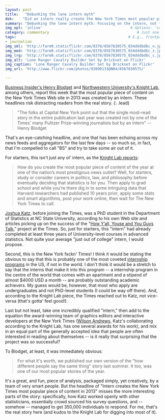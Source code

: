 ```yaml
---
layout: post
title:   "Debunking the lone intern myth"
dek:    "Did an intern really create the New York Times most popular piece of content?"
summary: "Debunking the lone intern myth: Focusing on the intern, not the work, misses the real story."
img_opt: 'inline'                                        # Options: 'cover' or 'inlne' or 'none'
category: commentary                                        # Just one of the 4xCs
tags:                                                   # E.g., frontpage
- journalism
img_sml: 'http://farm9.staticflickr.com/8378/8567830575_034dddbd6c_n.jpg'                          # Default on cover or inline
img_med: 'http://farm9.staticflickr.com/8378/8567830575_034dddbd6c_z.jpg'                          # 640x512px cover, inline
img_lrg: 'http://farm9.staticflickr.com/8378/8567830575_034dddbd6c_c.jpg'                          # 800x640px cover, inline
img_alt: 'Lone Ranger Cavalry Builder Set by Brickset on Flickr'                                             # Alt for inline
img_caption: 'Lone Ranger Cavalry Builder Set by Brickset on Flickr'                                         # Caption for either
img_url: 'http://www.flickr.com/photos/92090133@N04/8567830575/'                                             # URL to original image

---
```

[Business Insider's Henry Blodget](http://www.businessinsider.com/most-popular-story-in-new-york-times-2014-1) and [Northwestern University's Knight Lab](http://knightlab.northwestern.edu/2014/01/20/behind-the-dialect-map-interactive-how-an-intern-created-the-new-york-times-most-popular-piece-of-content-in-2013/), among others, report this week that the most popular piece of content on the New York Times Web site in 2013 was created by an intern. These headlines risk distracting readers from the real story.
{: .lead}

> "The folks at Capital New York point out that the single most-read story in the entire publication last year was created not by one of the Times' many Pulitzer Prize-winning journalists but by an intern" -- Henry Blodget

That's an eye-catching headline, and one that has been echoing across my news feeds and aggregators for the last few days -- so much so, in fact, that I'm compelled to call "BS" and try to take some air out of it. 

For starters, this isn't just any ol' intern, as the [Knight Lab reports](http://knightlab.northwestern.edu/2014/01/20/behind-the-dialect-map-interactive-how-an-intern-created-the-new-york-times-most-popular-piece-of-content-in-2013/):

> How do you create the most popular piece of content of the year at one of the nation’s most prestigious news outlet? Well, for starters, study or consider careers in politics, law, and philosophy before eventually deciding that statistics is for you. Then apply to grad school and while you’re there dig in to some intriguing data that Harvard researchers had published 10 years prior, apply some stats and smart algorithms, post your work online, then wait for The New York Times to call. 

[Joshua Katz](http://www4.ncsu.edu/~jakatz2/), before joining the Times, was a PhD student in the Department of Statistics at NC State University, according to his own Web site and articles picking up on the success of the "[How Y’all, Youse and You Guys Talk.](http://www.nytimes.com/interactive/2013/12/20/sunday-review/dialect-quiz-map.html?_r=0)” project at the Times. So, just for starters, this "intern" had already completed at least three years of University-level courses in advanced statistics. Not quite your average "just out of college" intern, I would propose.

Second, this is the New York fsckn' Times! I think it would be stating the obvious to say that this is probably one of the most coveted [internship programs](http://nytimes-internship.com/) in the US, if not in the world. I don't think it would be a stretch to say that the interns that make it into this program -- a internship program in the centre of the world that comes with an apartment and a stipend of almost $4000 USD a month -- are probably outstanding academic achievers. My guess would be, however, that most who apply are undergraduates and not PhD-level students (I could be way off there). And, according to the Knight Lab piece, the Times reached out to Katz, not vice-versa (that's gotta' feel good!). 

Last but not least, take one incredibly qualified "intern," then add to the equation the award-winning team of graphics editors and interactive developers at the New York Times ([Wilson Andrews](http://wilsonmarkandrews.com/), Katz's collaborating according to the Knight Lab, has one several awards for his work), and mix in an equal part of  the generally accepted idea that people are often interested in reading about themselves -- is it really that surprising that the project was so successful?

 To Blodget, at least, it was immediately obvious:

> For what it's worth, we published our own version of the "how different people say the same thing" story last summer. It too, was one of our most popular stories of the year.

It's a great, and fun, piece of analysis, packaged simply, yet creatively, by a team of very smart people. But the headline of "Intern creates the New York Times most popular piece of content in 2013" misses the more interesting parts of the story: specifically, how Katz worked openly with other statisticians, essentially crowd sourced his survey questions, and -- somehow -- managed to get 350,000 individuals to respond. For me, that's the real story here (and kudos to the Knight Lab for digging into most of it).

